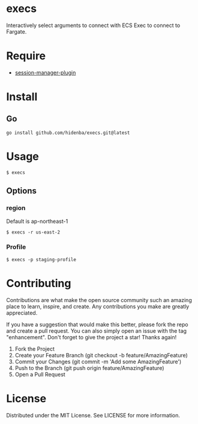 # execs
Interactively select arguments to connect with ECS Exec to connect to Fargate.
# Require

- [session-manager-plugin](https://github.com/aws/session-manager-plugin)

# Install

## Go

```
go install github.com/hidenba/execs.git@latest
```

# Usage

```
$ execs
```

## Options

### region

Default is ap-northeast-1

```
$ execs -r us-east-2
```

### Profile

```
$ execs -p staging-profile
```

# Contributing

Contributions are what make the open source community such an amazing place to learn, inspire, and create. Any contributions you make are greatly appreciated.

If you have a suggestion that would make this better, please fork the repo and create a pull request. You can also simply open an issue with the tag "enhancement". Don't forget to give the project a star! Thanks again!

1. Fork the Project
1. Create your Feature Branch (git checkout -b feature/AmazingFeature)
1. Commit your Changes (git commit -m 'Add some AmazingFeature')
1. Push to the Branch (git push origin feature/AmazingFeature)
1. Open a Pull Request

# License

Distributed under the MIT License. See LICENSE for more information.
